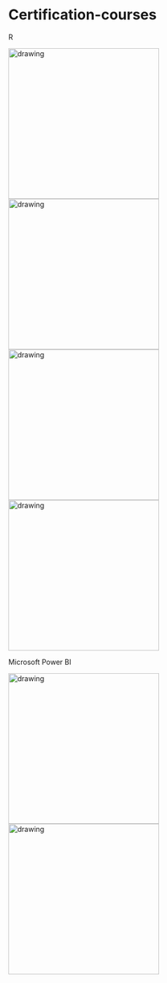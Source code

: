 # Certification-courses

R <br>

<img src="https://user-images.githubusercontent.com/73905390/111716964-dbf76580-8835-11eb-9dc2-d693d6034d38.png" alt="drawing" width="300"/>
<img src="https://user-images.githubusercontent.com/73905390/111717860-b0757a80-8837-11eb-970e-5b8ee212bedd.png" alt="drawing" width="300"/>
<img src="https://user-images.githubusercontent.com/73905390/111718244-51fccc00-8838-11eb-9372-2d502c526f60.png" alt="drawing" width="300"/>
<img src="https://user-images.githubusercontent.com/73905390/111718656-17476380-8839-11eb-8ba2-7d77c1dd276d.png" alt="drawing" width="300"/>
  
Microsoft Power BI <br>

<img src="https://user-images.githubusercontent.com/73905390/111718814-655c6700-8839-11eb-8d22-5a94faf0b3c6.png" alt="drawing" width="300"/>
<img src="https://user-images.githubusercontent.com/73905390/111719028-ca17c180-8839-11eb-9385-dff949e381fc.png" alt="drawing" width="300"/>



